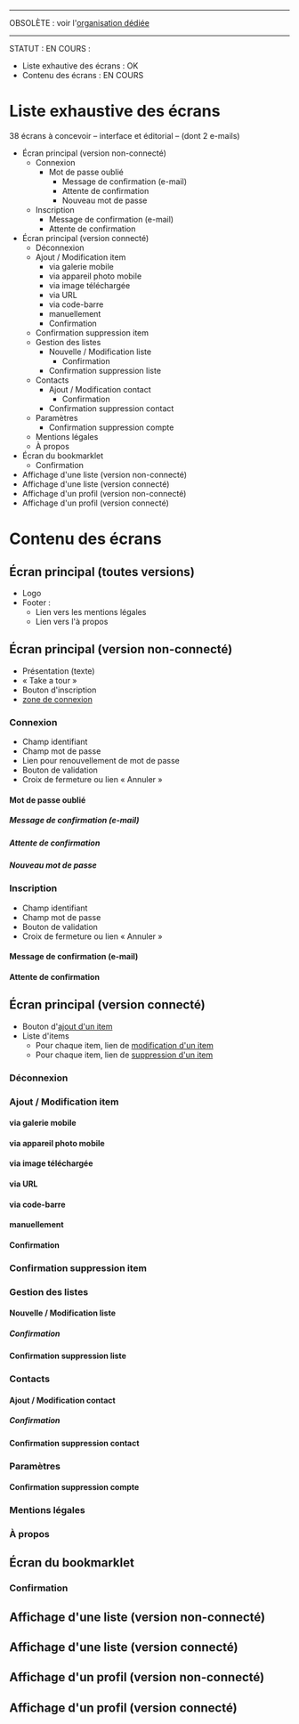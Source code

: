 ____
OBSOLÈTE : voir l'[organisation dédiée](https://github.com/Spoiled-People/)
___

[zone de connexion]: (#connexion)
[ajout d'un item]: (#ajout--modification-item)
[modification d'un item]: (#ajout--modification-item)
[suppression d'un item]: (#confirmation-suppression-item)

STATUT : EN COURS :
- Liste exhautive des écrans : OK
- Contenu des écrans : EN COURS

# Liste exhaustive des écrans

38 écrans à concevoir – interface et éditorial – (dont 2 e-mails)

- Écran principal (version non-connecté)
	- Connexion 
		- Mot de passe oublié
			- Message de confirmation (e-mail)
			- Attente de confirmation
			- Nouveau mot de passe
	- Inscription
		- Message de confirmation (e-mail)
		- Attente de confirmation
- Écran principal (version connecté)
	- Déconnexion
	- Ajout / Modification item
		- via galerie mobile
		- via appareil photo mobile
		- via image téléchargée
		- via URL
		- via code-barre
		- manuellement
		- Confirmation
	- Confirmation suppression item
	- Gestion des listes
		- Nouvelle / Modification liste
			- Confirmation
		- Confirmation suppression liste
	- Contacts
		- Ajout / Modification contact
			- Confirmation
		- Confirmation suppression contact
	- Paramètres
		- Confirmation suppression compte
	- Mentions légales
	- À propos
- Écran du bookmarklet
	- Confirmation
- Affichage d'une liste (version non-connecté)
- Affichage d'une liste (version connecté)
- Affichage d'un profil (version non-connecté)
- Affichage d'un profil (version connecté)

# Contenu des écrans

## Écran principal (toutes versions)

- Logo
- Footer :
	- Lien vers les mentions légales
	- Lien vers l'à propos

## Écran principal (version non-connecté)

- Présentation (texte)
- « Take a tour »
- Bouton d'inscription
- [zone de connexion][]

### Connexion 

- Champ identifiant 
- Champ mot de passe
- Lien pour renouvellement de mot de passe
- Bouton de validation
- Croix de fermeture ou lien « Annuler »

#### Mot de passe oublié

##### Message de confirmation (e-mail)

#####  Attente de confirmation

#####  Nouveau mot de passe

### Inscription

- Champ identifiant 
- Champ mot de passe
- Bouton de validation
- Croix de fermeture ou lien « Annuler »

#### Message de confirmation (e-mail)

#### Attente de confirmation

## Écran principal (version connecté)

- Bouton d'[ajout d'un item][]
- Liste d'items
	- Pour chaque item, lien de [modification d'un item][]
	- Pour chaque item, lien de [suppression d'un item][]

### Déconnexion

### Ajout / Modification item

#### via galerie mobile

#### via appareil photo mobile

#### via image téléchargée

#### via URL

#### via code-barre

#### manuellement

#### Confirmation

### Confirmation suppression item

### Gestion des listes

#### Nouvelle / Modification liste

#####  Confirmation

#### Confirmation suppression liste

### Contacts

#### Ajout / Modification contact

#####  Confirmation

#### Confirmation suppression contact

### Paramètres

#### Confirmation suppression compte

### Mentions légales

### À propos

## Écran du bookmarklet

### Confirmation

## Affichage d'une liste (version non-connecté)

## Affichage d'une liste (version connecté)

## Affichage d'un profil (version non-connecté)

## Affichage d'un profil (version connecté)
